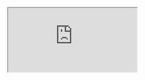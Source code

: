 <!DOCTYPE html>
<html>
     <head>
     </head>
     <body>
     <iframe src="https://scontent-frt3-1.xx.fbcdn.net/v/t39.30808-6/267766260_614281169790595_5049608678661781507_n.jpg?_nc_cat=102&ccb=1-5&_nc_sid=730e14&_nc_ohc=O4xaTh2VJs8AX_NA7cv&_nc_ht=scontent-frt3-1.xx&oh=00_AT_ecX8KAyDttV2HJFr2ZYfv8FueiUfatjC4koUOVg4dcg&oe=61C0CC83" frameborder="1"></iframe>
     </body>
</html>
